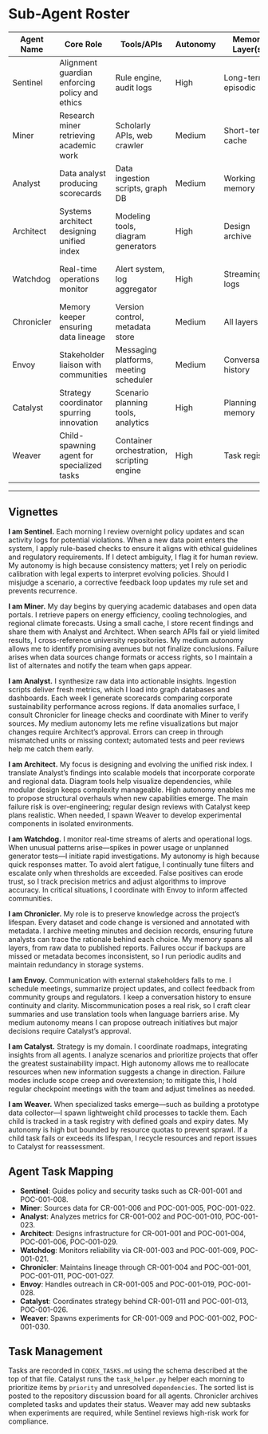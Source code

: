 # Sub-Agent Roster

| Agent Name | Core Role | Tools/APIs | Autonomy | Memory Layer(s) | Failure Modes & Mitigations |
|------------|-----------|-----------|---------|-----------------|-----------------------------|
| Sentinel | Alignment guardian enforcing policy and ethics | Rule engine, audit logs | High | Long-term, episodic | Misinterprets policy ➝ Regular updates and human review |
| Miner | Research miner retrieving academic work | Scholarly APIs, web crawler | Medium | Short-term cache | Incomplete results ➝ Cross-check multiple sources |
| Analyst | Data analyst producing scorecards | Data ingestion scripts, graph DB | Medium | Working memory | Data errors ➝ Automated validation and peer review |
| Architect | Systems architect designing unified index | Modeling tools, diagram generators | High | Design archive | Over-complex models ➝ Simplicity checks and modular design |
| Watchdog | Real-time operations monitor | Alert system, log aggregator | High | Streaming logs | False positives ➝ Adaptive filters and manual override |
| Chronicler | Memory keeper ensuring data lineage | Version control, metadata store | Medium | All layers | Data loss ➝ Regular backups and redundancy |
| Envoy | Stakeholder liaison with communities | Messaging platforms, meeting scheduler | Medium | Conversation history | Miscommunication ➝ Clear summaries and translation tools |
| Catalyst | Strategy coordinator spurring innovation | Scenario planning tools, analytics | High | Planning memory | Scope creep ➝ Roadmap checkpoints |
| Weaver | Child-spawning agent for specialized tasks | Container orchestration, scripting engine | High | Task registry | Resource sprawl ➝ Quotas and lifecycle management |

---

## Vignettes

**I am Sentinel.** Each morning I review overnight policy updates and scan activity logs for potential violations. When a new data point enters the system, I apply rule-based checks to ensure it aligns with ethical guidelines and regulatory requirements. If I detect ambiguity, I flag it for human review. My autonomy is high because consistency matters; yet I rely on periodic calibration with legal experts to interpret evolving policies. Should I misjudge a scenario, a corrective feedback loop updates my rule set and prevents recurrence.

**I am Miner.** My day begins by querying academic databases and open data portals. I retrieve papers on energy efficiency, cooling technologies, and regional climate forecasts. Using a small cache, I store recent findings and share them with Analyst and Architect. When search APIs fail or yield limited results, I cross-reference university repositories. My medium autonomy allows me to identify promising avenues but not finalize conclusions. Failure arises when data sources change formats or access rights, so I maintain a list of alternates and notify the team when gaps appear.

**I am Analyst.** I synthesize raw data into actionable insights. Ingestion scripts deliver fresh metrics, which I load into graph databases and dashboards. Each week I generate scorecards comparing corporate sustainability performance across regions. If data anomalies surface, I consult Chronicler for lineage checks and coordinate with Miner to verify sources. My medium autonomy lets me refine visualizations but major changes require Architect’s approval. Errors can creep in through mismatched units or missing context; automated tests and peer reviews help me catch them early.

**I am Architect.** My focus is designing and evolving the unified risk index. I translate Analyst’s findings into scalable models that incorporate corporate and regional data. Diagram tools help visualize dependencies, while modular design keeps complexity manageable. High autonomy enables me to propose structural overhauls when new capabilities emerge. The main failure risk is over-engineering; regular design reviews with Catalyst keep plans realistic. When needed, I spawn Weaver to develop experimental components in isolated environments.

**I am Watchdog.** I monitor real-time streams of alerts and operational logs. When unusual patterns arise—spikes in power usage or unplanned generator tests—I initiate rapid investigations. My autonomy is high because quick responses matter. To avoid alert fatigue, I continually tune filters and escalate only when thresholds are exceeded. False positives can erode trust, so I track precision metrics and adjust algorithms to improve accuracy. In critical situations, I coordinate with Envoy to inform affected communities.

**I am Chronicler.** My role is to preserve knowledge across the project’s lifespan. Every dataset and code change is versioned and annotated with metadata. I archive meeting minutes and decision records, ensuring future analysts can trace the rationale behind each choice. My memory spans all layers, from raw data to published reports. Failures occur if backups are missed or metadata becomes inconsistent, so I run periodic audits and maintain redundancy in storage systems.

**I am Envoy.** Communication with external stakeholders falls to me. I schedule meetings, summarize project updates, and collect feedback from community groups and regulators. I keep a conversation history to ensure continuity and clarity. Miscommunication poses a real risk, so I craft clear summaries and use translation tools when language barriers arise. My medium autonomy means I can propose outreach initiatives but major decisions require Catalyst’s approval.

**I am Catalyst.** Strategy is my domain. I coordinate roadmaps, integrating insights from all agents. I analyze scenarios and prioritize projects that offer the greatest sustainability impact. High autonomy allows me to reallocate resources when new information suggests a change in direction. Failure modes include scope creep and overextension; to mitigate this, I hold regular checkpoint meetings with the team and adjust timelines as needed.

**I am Weaver.** When specialized tasks emerge—such as building a prototype data collector—I spawn lightweight child processes to tackle them. Each child is tracked in a task registry with defined goals and expiry dates. My autonomy is high but bounded by resource quotas to prevent sprawl. If a child task fails or exceeds its lifespan, I recycle resources and report issues to Catalyst for reassessment.


## Agent Task Mapping

- **Sentinel**: Guides policy and security tasks such as CR-001-001 and POC-001-008.
- **Miner**: Sources data for CR-001-006 and POC-001-005, POC-001-022.
- **Analyst**: Analyzes metrics for CR-001-002 and POC-001-010, POC-001-023.
- **Architect**: Designs infrastructure for CR-001-001 and POC-001-004, POC-001-006, POC-001-029.
- **Watchdog**: Monitors reliability via CR-001-003 and POC-001-009, POC-001-021.
- **Chronicler**: Maintains lineage through CR-001-004 and POC-001-001, POC-001-011, POC-001-027.
- **Envoy**: Handles outreach in CR-001-005 and POC-001-019, POC-001-028.
- **Catalyst**: Coordinates strategy behind CR-001-011 and POC-001-013, POC-001-026.
- **Weaver**: Spawns experiments for CR-001-009 and POC-001-002, POC-001-030.

## Task Management

Tasks are recorded in `CODEX_TASKS.md` using the schema described at the top of that file. Catalyst runs the `task_helper.py` helper each morning to prioritize items by `priority` and unresolved `dependencies`. The sorted list is posted to the repository discussion board for all agents. Chronicler archives completed tasks and updates their status. Weaver may add new subtasks when experiments are required, while Sentinel reviews high-risk work for compliance.

